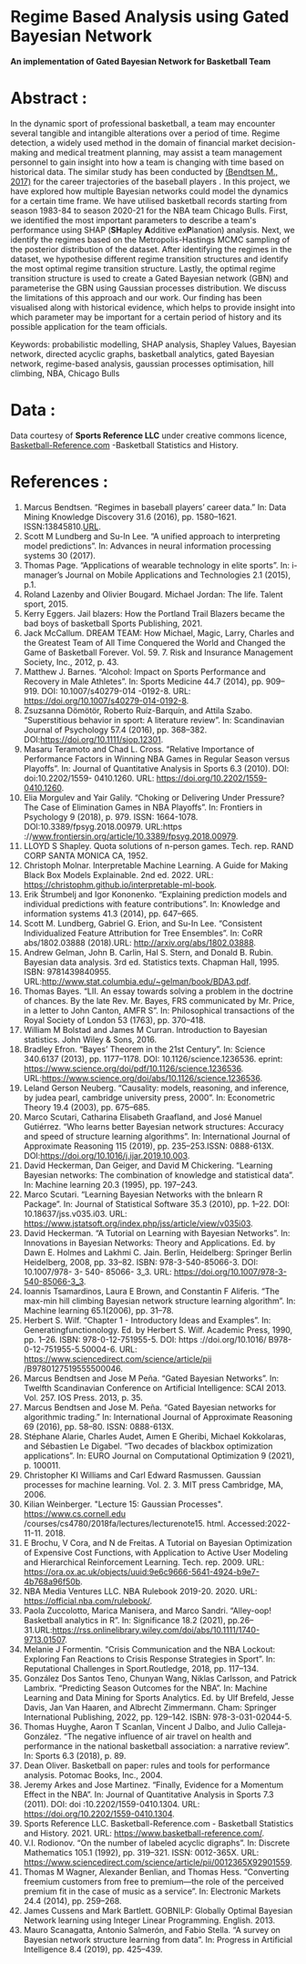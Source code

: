 # Regime Based Analysis using Gated Bayesian Network
**An implementation of Gated Bayesian Network for Basketball Team**

# Abstract :
In the dynamic sport of professional basketball, a team may encounter several tangible and intangible alterations over a period of time. Regime detection, a widely used method in the domain of financial market decision-making and medical treatment planning, may assist a team management personnel to gain insight into how a team is changing with time based on historical data. The similar study has been conducted by [(Bendtsen M., 2017)](https://link.springer.com/article/10.1007/s10618-017-0510-5) for the career trajectories of the baseball players . In this project, we have explored how multiple Bayesian networks could model the dynamics for a certain time frame. We have utilised basketball records starting from season 1983-84 to season 2020-21 for the NBA team Chicago Bulls. First, we identified the most important parameters to describe a team's performance using SHAP (**SH**apley **A**dditive ex**P**lanation) analysis.
Next, we identify the regimes based on the Metropolis-Hastings MCMC sampling of the posterior distribution of the dataset. After identifying the regimes in the dataset, we hypothesise different regime transition structures and identify the most optimal regime transition structure. Lastly, the optimal regime transition structure is used to create a Gated Bayesian network (GBN) and parameterise the GBN using Gaussian processes distribution. We discuss the limitations of this approach and our work. 
Our finding has been visualised along with historical evidence, which helps to provide insight into which parameter may be important for a certain period of history and its possible application for the team officials.

Keywords: probabilistic modelling, SHAP analysis, Shapley Values, Bayesian network, directed acyclic graphs, basketball analytics, gated Bayesian network, regime-based analysis, gaussian processes optimisation, hill climbing, NBA, Chicago Bulls



# Data :
Data courtesy of **Sports Reference LLC** under creative commons licence, [Basketball-Reference.com](https://www.basketball-reference.com/) -Basketball Statistics and History. 


# References :
1. Marcus Bendtsen. “Regimes in baseball players’ career data.” In: Data Mining Knowledge Discovery 31.6 (2016), pp. 1580–1621. ISSN:13845810.[URL](https://link.springer.com/content/pdf/10.1007/s10618-017-0510-5.pdf).
2. Scott M Lundberg and Su-In Lee. “A unified approach to interpreting model predictions”. In: Advances in neural information processing systems 30 (2017).
3. Thomas Page. “Applications of wearable technology in elite sports”. In: i-manager’s Journal on Mobile Applications and Technologies 2.1 (2015), p.1.
4. Roland Lazenby and Olivier Bougard. Michael Jordan: The life. Talent sport, 2015.
5. Kerry Eggers. Jail blazers: How the Portland Trail Blazers became the bad boys of basketball Sports Publishing, 2021.
6. Jack McCallum. DREAM TEAM: How Michael, Magic, Larry, Charles and the Greatest Team of All Time Conquered the World and Changed the Game of Basketball Forever. Vol. 59. 7. Risk and Insurance Management Society, Inc., 2012, p. 43.
7. Matthew J. Barnes. “Alcohol: Impact on Sports Performance and Recovery in Male Athletes”. In: Sports Medicine 44.7 (2014), pp. 909–919. DOI: 10.1007/s40279-014 -0192-8. URL: https://doi.org/10.1007/s40279-014-0192-8.
8. Zsuzsanna Dömötör, Roberto Ruíz-Barquín, and Attila Szabo. “Superstitious behavior in sport: A literature review”. In: Scandinavian Journal of Psychology 57.4 (2016), pp. 368–382. DOI:https://doi.org/10.1111/sjop.12301.
9. Masaru Teramoto and Chad L. Cross. “Relative Importance of Performance Factors in Winning NBA Games in Regular Season versus Playoffs”. In: Journal of Quantitative Analysis in Sports 6.3 (2010). DOI: doi:10.2202/1559- 0410.1260. URL: https://doi.org/10.2202/1559-0410.1260.
10. Elia Morgulev and Yair Galily. “Choking or Delivering Under Pressure? The Case of Elimination Games in NBA Playoffs”. In: Frontiers in Psychology 9 (2018), p. 979. ISSN: 1664-1078. DOI:10.3389/fpsyg.2018.00979. URL:https ://www.frontiersin.org/article/10.3389/fpsyg.2018.00979.
11. LLOYD S Shapley. Quota solutions of n-person games. Tech. rep. RAND CORP SANTA MONICA CA, 1952.
12. Christoph Molnar. Interpretable Machine Learning. A Guide for Making Black Box Models Explainable. 2nd ed. 2022. URL: https://christophm.github.io/interpretable-ml-book.
13. Erik Štrumbelj and Igor Kononenko. “Explaining prediction models and individual predictions with feature contributions”. In: Knowledge and information systems 41.3 (2014), pp. 647–665.
14. Scott M. Lundberg, Gabriel G. Erion, and Su-In Lee. “Consistent Individualized Feature Attribution for Tree Ensembles”. In: CoRR abs/1802.03888 (2018).URL: http://arxiv.org/abs/1802.03888.
15. Andrew Gelman, John B. Carlin, Hal S. Stern, and Donald B. Rubin. Bayesian data analysis. 3rd ed. Statistics texts. Chapman Hall, 1995. ISBN: 9781439840955. URL:http://www.stat.columbia.edu/~gelman/book/BDA3.pdf.
16. Thomas Bayes. “LII. An essay towards solving a problem in the doctrine of chances. By the late Rev. Mr. Bayes, FRS communicated by Mr. Price, in a letter to John Canton, AMFR S”. In: Philosophical transactions of the Royal Society of London 53 (1763), pp. 370–418.
17. William M Bolstad and James M Curran. Introduction to Bayesian statistics. John Wiley & Sons, 2016.
18. Bradley Efron. “Bayes’ Theorem in the 21st Century”. In: Science 340.6137 (2013), pp. 1177–1178. DOI: 10.1126/science.1236536. eprint: https://www.science.org/doi/pdf/10.1126/science.1236536. URL:https://www.science.org/doi/abs/10.1126/science.1236536.
19. Leland Gerson Neuberg. “Causality: models, reasoning, and inference, by judea pearl, cambridge university press, 2000”. In: Econometric Theory 19.4 (2003), pp. 675–685.
20. Marco Scutari, Catharina Elisabeth Graafland, and José Manuel Gutiérrez. “Who learns better Bayesian network structures: Accuracy and speed of structure learning algorithms”. In: International Journal of Approximate Reasoning 115 (2019), pp. 235–253.ISSN: 0888-613X. DOI:https://doi.org/10.1016/j.ijar.2019.10.003. 
21. David Heckerman, Dan Geiger, and David M Chickering. “Learning Bayesian networks: The combination of knowledge and statistical data”. In: Machine learning 20.3 (1995), pp. 197–243.
22. Marco Scutari. “Learning Bayesian Networks with the bnlearn R Package”. In: Journal of Statistical Software 35.3 (2010), pp. 1–22. DOI: 10.18637/jss.v035.i03. URL: https://www.jstatsoft.org/index.php/jss/article/view/v035i03.
23. David Heckerman. “A Tutorial on Learning with Bayesian Networks”. In: Innovations in Bayesian Networks: Theory and Applications. Ed. by Dawn E. Holmes and Lakhmi C. Jain. Berlin, Heidelberg: Springer Berlin Heidelberg, 2008, pp. 33–82. ISBN: 978-3-540-85066-3. DOI: 10.1007/978- 3- 540- 85066- 3_3. URL: https://doi.org/10.1007/978-3-540-85066-3_3.
24. Ioannis Tsamardinos, Laura E Brown, and Constantin F Aliferis. “The max-min hill climbing Bayesian network structure learning algorithm”. In: Machine learning 65.1(2006), pp. 31–78.
25. Herbert S. Wilf. “Chapter 1 - Introductory Ideas and Examples”. In: Generatingfunctionology. Ed. by Herbert S. Wilf. Academic Press, 1990, pp. 1–26. ISBN: 978-0-12-751955-5. DOI: https ://doi.org/10.1016/ B978-0-12-751955-5.50004-6. URL: https://www.sciencedirect.com/science/article/pii /B9780127519555500046.
26. Marcus Bendtsen and Jose M Peña. “Gated Bayesian Networks”. In: Twelfth Scandinavian Conference on Artificial Intelligence: SCAI 2013. Vol. 257. IOS Press. 2013, p. 35.
27. Marcus Bendtsen and Jose M. Peña. “Gated Bayesian networks for algorithmic trading.” In: International Journal of Approximate Reasoning 69 (2016), pp. 58–80. ISSN: 0888-613X.
28. Stéphane Alarie, Charles Audet, Aımen E Gheribi, Michael Kokkolaras, and Sébastien Le Digabel. “Two decades of blackbox optimization applications”. In: EURO Journal on Computational Optimization 9 (2021), p. 100011.
29. Christopher KI Williams and Carl Edward Rasmussen. Gaussian processes for machine learning. Vol. 2. 3. MIT press Cambridge, MA, 2006.
30. Kilian Weinberger. "Lecture 15: Gaussian Processes". https://www.cs.cornell.edu /courses/cs4780/2018fa/lectures/lecturenote15. html. Accessed:2022-11-11. 2018.
31. E Brochu, V Cora, and N de Freitas. A Tutorial on Bayesian Optimization of Expensive Cost Functions‚ with Application to Active User Modeling and Hierarchical Reinforcement Learning. Tech. rep. 2009. URL: https://ora.ox.ac.uk/objects/uuid:9e6c9666-5641-4924-b9e7-4b768a96f50b.
32. NBA Media Ventures LLC. NBA Rulebook 2019-20. 2020. URL: https://official.nba.com/rulebook/.
33. Paola Zuccolotto, Marica Manisera, and Marco Sandri. “Alley-oop! Basketball analytics
in R”. In: Significance 18.2 (2021), pp.26–31.URL:https://rss.onlinelibrary.wiley.com/doi/abs/10.1111/1740-9713.01507.
34. Melanie J Formentin. “Crisis Communication and the NBA Lockout: Exploring Fan Reactions to Crisis Response Strategies in Sport”. In: Reputational Challenges in Sport.Routledge, 2018, pp. 117–134.
35. González Dos Santos Teno, Chunyan Wang, Niklas Carlsson, and Patrick Lambrix. “Predicting Season Outcomes for the NBA”. In: Machine Learning and Data Mining for Sports Analytics. Ed. by Ulf Brefeld, Jesse Davis, Jan Van Haaren, and Albrecht Zimmermann. Cham: Springer International Publishing, 2022, pp. 129–142. ISBN: 978-3-031-02044-5.
36. Thomas Huyghe, Aaron T Scanlan, Vincent J Dalbo, and Julio Calleja-González. “The negative influence of air travel on health and performance in the national basketball association: a narrative review”. In: Sports 6.3 (2018), p. 89.
37. Dean Oliver. Basketball on paper: rules and tools for performance analysis. Potomac Books, Inc., 2004.
38. Jeremy Arkes and Jose Martinez. “Finally, Evidence for a Momentum Effect in the NBA”. In: Journal of Quantitative Analysis in Sports 7.3 (2011). DOI: doi :10.2202/1559-0410.1304. URL: https://doi.org/10.2202/1559-0410.1304.
39. Sports Reference LLC. Basketball-Reference.com - Basketball Statistics and History. 2021. URL: https://www.basketball-reference.com/.
40. V.I. Rodionov. “On the number of labeled acyclic digraphs”. In: Discrete Mathematics 105.1 (1992), pp. 319–321. ISSN: 0012-365X. URL: https://www.sciencedirect.com/science/article/pii/0012365X92901559.
41. Thomas M Wagner, Alexander Benlian, and Thomas Hess. “Converting freemium customers from free to premium—the role of the perceived premium fit in the case of music as a service”. In: Electronic Markets 24.4 (2014), pp. 259–268.
42. James Cussens and Mark Bartlett. GOBNILP: Globally Optimal Bayesian Network learning using Integer Linear Programming. English. 2013.
43. Mauro Scanagatta, Antonio Salmerón, and Fabio Stella. “A survey on Bayesian network structure learning from data”. In: Progress in Artificial Intelligence 8.4 (2019), pp. 425–439.
